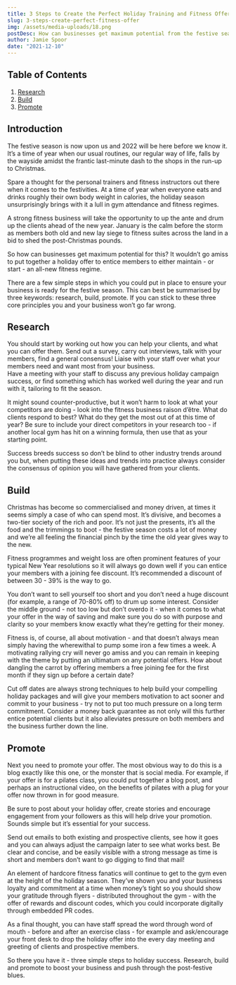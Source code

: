 ```yaml
---
title: 3 Steps to Create the Perfect Holiday Training and Fitness Offer
slug: 3-steps-create-perfect-fitness-offer
img: /assets/media-uploads/18.png
postDesc: How can businesses get maximum potential from the festive season and drum up the clients ahead of the new year?
author: Jamie Spoor
date: "2021-12-10"
---
```


## Table of Contents

1. [Research](#research)
2. [Build](#build)
3. [Promote](#promote)

## Introduction

The festive season is now upon us and 2022 will be here before we know it. It’s a time of year when our usual routines, our regular way of life, falls by the wayside amidst the frantic last-minute dash to the shops in the run-up to Christmas.

Spare a thought for the personal trainers and fitness instructors out there when it comes to the festivities. At a time of year when everyone eats and drinks roughly their own body weight in calories, the holiday season unsurprisingly brings with it a lull in gym attendance and fitness regimes.

A strong fitness business will take the opportunity to up the ante and drum up the clients ahead of the new year. January is the calm before the storm as members both old and new lay siege to fitness suites across the land in a bid to shed the post-Christmas pounds.

So how can businesses get maximum potential for this? It wouldn’t go amiss to put together a holiday offer to entice members to either maintain - or start - an all-new fitness regime.

There are a few simple steps in which you could put in place to ensure your business is ready for the festive season. This can best be summarised by three keywords: research, build, promote. If you can stick to these three core principles you and your business won’t go far wrong.

## Research

You should start by working out how you can help your clients, and what you can offer them. Send out a survey, carry out interviews, talk with your members, find a general consensus! Liaise with your staff over what your members need and want most from your business.  
Have a meeting with your staff to discuss any previous holiday campaign success, or find something which has worked well during the year and run with it, tailoring to fit the season.

It might sound counter-productive, but it won’t harm to look at what your competitors are doing - look into the fitness business raison d’être. What do clients respond to best? What do they get the most out of at this time of year? Be sure to include your direct competitors in your research too - if another local gym has hit on a winning formula, then use that as your starting point.

Success breeds success so don’t be blind to other industry trends around you but, when putting these ideas and trends into practice always consider the consensus of opinion you will have gathered from your clients.

## Build

Christmas has become so commercialised and money driven, at times it seems simply a case of who can spend most. It’s divisive, and becomes a two-tier society of the rich and poor. It’s not just the presents, it’s all the food and the trimmings to boot - the festive season costs a lot of money and we’re all feeling the financial pinch by the time the old year gives way to the new.

Fitness programmes and weight loss are often prominent features of your typical New Year resolutions so it will always go down well if you can entice your members with a joining fee discount. It’s recommended a discount of between 30 - 39% is the way to go.

You don’t want to sell yourself too short and you don’t need a huge discount (for example, a range of 70-80% off) to drum up some interest. Consider the middle ground - not too low but don’t overdo it - when it comes to what your offer in the way of saving and make sure you do so with purpose and clarity so your members know exactly what they’re getting for their money.

Fitness is, of course, all about motivation - and that doesn’t always mean simply having the wherewithal to pump some iron a few times a week. A motivating rallying cry will never go amiss and you can remain in keeping with the theme by putting an ultimatum on any potential offers. How about dangling the carrot by offering members a free joining fee for the first month if they sign up before a certain date?

Cut off dates are always strong techniques to help build your compelling holiday packages and will give your members motivation to act sooner and commit to your business - try not to put too much pressure on a long term commitment. Consider a money back guarantee as not only will this further entice potential clients but it also alleviates pressure on both members and the business further down the line.

## Promote

Next you need to promote your offer. The most obvious way to do this is a blog exactly like this one, or the monster that is social media. For example, if your offer is for a pilates class, you could put together a blog post, and perhaps an instructional video, on the benefits of pilates with a plug for your offer now thrown in for good measure.

Be sure to post about your holiday offer, create stories and encourage engagement from your followers as this will help drive your promotion. Sounds simple but it’s essential for your success.

Send out emails to both existing and prospective clients, see how it goes and you can always adjust the campaign later to see what works best. Be clear and concise, and be easily visible with a strong message as time is short and members don’t want to go digging to find that mail!

An element of hardcore fitness fanatics will continue to get to the gym even at the height of the holiday season. They’ve shown you and your business loyalty and commitment at a time when money’s tight so you should show your gratitude through flyers - distributed throughout the gym - with the offer of rewards and discount codes, which you could incorporate digitally through embedded PR codes.

As a final thought, you can have staff spread the word through word of mouth - before and after an exercise class - for example and ask/encourage your front desk to drop the holiday offer into the every day meeting and greeting of clients and prospective members.

So there you have it - three simple steps to holiday success. Research, build and promote to boost your business and push through the post-festive blues.

